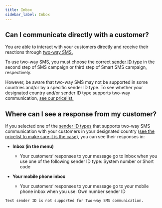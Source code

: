 ```yaml
---
title: Inbox
sidebar_label: Inbox
---
```


## Can I communicate directly with a customer?
You are able to interact with your customers directly and receive their reactions through [two-way SMS.](https://www.bulkgate.com/en/solutions/two-way-sms/)

To use two-way SMS, you must choose the correct [sender ID type](sender-type.md#what-is-a-sender-type-and-how-can-i-use-it) in the second step of SMS campaign or third step of Smart SMS campaign, respectively.

However, be aware that two-way SMS may not be supported in some countries and/or by a specific sender ID type. To see whether your designated country and/or sender ID type supports two-way communication, [see our pricelist.](https://www.bulkgate.com/en/sms-price/)

## Where can I see a response from my customer?
If you selected one of the [sender ID types](sender-type.md#what-is-a-sender-type-and-how-can-i-use-it) that supports two-way SMS communication with your customers in your designated country ([see the pricelist to make sure it is the case](https://www.bulkgate.com/en/sms-price/)), you can see their responses in: 

- **Inbox (in the menu)**
    - Your customers‘ responses to your message go to Inbox when you use one of the following sender ID type: System number or Short code

- **Your mobile phone inbox**
    - Your customers‘ responses to your message go to your mobile phone inbox when you use: Own number sender ID

`Text sender ID is not supported for Two-way SMS communication.`

